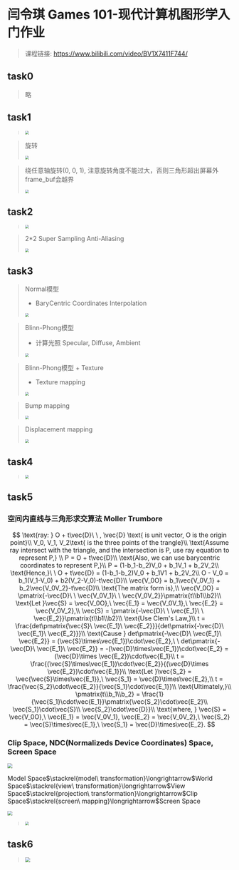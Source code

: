 # 闫令琪 Games 101-现代计算机图形学入门作业

> 课程链接: https://www.bilibili.com/video/BV1X7411F744/

## task0

> 略

## task1

> <img src="https://raw.githubusercontent.com/lxcug/imgs/main/imgs20230111203341.png" style="zoom:50%;" />



> 旋转
>
> <img src="https://raw.githubusercontent.com/lxcug/imgs/main/imgs20230111203413.png" style="zoom:50%;" />



> 绕任意轴旋转(0, 0, 1), 注意旋转角度不能过大，否则三角形超出屏幕外frame_buf会越界
>
> <img src="https://raw.githubusercontent.com/lxcug/imgs/main/imgs20230111204927.png" style="zoom:50%;" />

## task2

> <img src="https://raw.githubusercontent.com/lxcug/imgs/main/imgs20230111205844.png" style="zoom:50%;" />



> 2*2 Super Sampling Anti-Aliasing
>
> <img src="https://raw.githubusercontent.com/lxcug/imgs/main/imgs20230111205926.png" style="zoom:50%;" />

## task3

> Normal模型
>
> * BaryCentric Coordinates Interpolation
>
> <img src="https://raw.githubusercontent.com/lxcug/imgs/main/imgs20230112233546.png" style="zoom:50%;" />



> Blinn-Phong模型
>
> * 计算光照 Specular, Diffuse, Ambient
>
> <img src="https://raw.githubusercontent.com/lxcug/imgs/main/imgs20230113001843.png" style="zoom:50%;" />



> Blinn-Phong模型 + Texture
>
> * Texture mapping
>
> <img src="https://raw.githubusercontent.com/lxcug/imgs/main/imgs20230113001747.png" style="zoom:50%;" />



> Bump mapping
>
> <img src="https://raw.githubusercontent.com/lxcug/imgs/main/imgs20230113010015.png" style="zoom:50%;" />



> Displacement mapping
>
> <img src="https://raw.githubusercontent.com/lxcug/imgs/main/imgs20230113005708.png" style="zoom:50%;" />

## task4

> <img src="https://raw.githubusercontent.com/lxcug/imgs/main/imgs20230128143723.png" style="zoom:50%;" />

## task5

### 空间内直线与三角形求交算法 Moller Trumbore

$$
\text{ray: } O + t\vec{D}\ \ , \vec{D} \text{ is unit vector, O is the origin point}\\
V_0, V_1, V_2\text{ is the three points of the trangle}\\
\text{Assume ray intersect with the triangle, and the intersection is P, use ray equation to represent P,}
\\
P = O + t\vec{D}\\
\text{Also, we can use barycentric coordinates to represent P,}\\
P = (1-b_1-b_2)V_0 + b_1V_1 + b_2V_2\\
\text{Hence,}\ \ O + t\vec{D} = (1-b_1-b_2)V_0 + b_1V1 + b_2V_2\\
O - V_0 = b_1(V_1-V_0) + b2(V_2-V_0)-t\vec{D}\\
\vec{V_0O} = b_1\vec{V_0V_1} + b_2\vec{V_0V_2}-t\vec{D}\\
\text{The matrix form is},\\
\vec{V_0O} = \pmatrix{-\vec{D}\ \ \vec{V_0V_1}\ \ \vec{V_0V_2}}\pmatrix{t\\b1\\b2}\\
\text{Let }\vec{S} = \vec{V_0O},\ \vec{E_1} = \vec{V_0V_1},\ \vec{E_2} = \vec{V_0V_2},\\
\vec{S} = \pmatrix{-\vec{D}\ \ \vec{E_1}\ \ \vec{E_2}}\pmatrix{t\\b1\\b2}\\
\text{Use Clem's Law,}\\
t = \frac{det\pmatrix{\vec{S}\ \vec{E_1}\ \vec{E_2}}}{det\pmatrix{-\vec{D}\ \vec{E_1}\ \vec{E_2}}}\\
\text{Cause } det\pmatrix{-\vec{D}\ \vec{E_1}\ \vec{E_2}} = (\vec{S}\times\vec{E_1})\cdot\vec{E_2},\ \ det\pmatrix{-\vec{D}\ \vec{E_1}\ \vec{E_2}} = -(\vec{D}\times\vec{E_1})\cdot\vec{E_2} = (\vec{D}\times \vec{E_2})\cdot\vec{E_1}\\
t = \frac{(\vec{S}\times\vec{E_1})\cdot\vec{E_2}}{(\vec{D}\times \vec{E_2})\cdot\vec{E_1}}\\
\text{Let }\vec{S_2} = \vec{\vec{S}\times\vec{E_1}},\ \vec{S_1} = \vec{D}\times\vec{E_2},\\
t = \frac{\vec{S_2}\cdot\vec{E_2}}{\vec{S_1}\cdot\vec{E_1}}\\
\text{Ultimately,}\\
\pmatrix{t\\b_1\\b_2} = \frac{1}{\vec{S_1}\cdot\vec{E_1}}\pmatrix{\vec{S_2}\cdot\vec{E_2}\\
\vec{S_1}\cdot\vec{S}\\
\vec{S_2}\cdot\vec{D}}\\
\text{where, } \vec{S} = \vec{V_0O},\ \vec{E_1} = \vec{V_0V_1}, \vec{E_2} = \vec{V_0V_2},\ \vec{S_2} = \vec{S}\times\vec{E_1},\ \vec{S_1} = \vec{D}\times\vec{E_2}.
$$

### Clip Space, NDC(Normalizeds Device Coordinates) Space, Screen Space

<img src="https://raw.githubusercontent.com/lxcug/imgs/main/imgs20230131152954.png" style="zoom: 67%;" />

Model Space$\stackrel{model\ transformation}\longrightarrow$World Space$\stackrel{view\ transformation}\longrightarrow$View Space$\stackrel{projection\ transformation}\longrightarrow$Clip Space$\stackrel{screen\ mapping}\longrightarrow$Screen Space

<img src="https://raw.githubusercontent.com/lxcug/imgs/main/imgs20230131153553.png" style="zoom: 67%;" />



> <img src="https://raw.githubusercontent.com/lxcug/imgs/main/imgs20230131151643.png" style="zoom:50%;" />

## task6

> <img src="https://raw.githubusercontent.com/lxcug/imgs/main/imgs20230202001019.png" style="zoom:67%;" />







